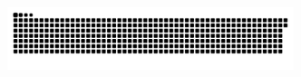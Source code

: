 ![GitHub Snake](https://raw.githubusercontent.com/kiwi-exe/kiwi-exe/output/github-contribution-grid-snake.svg)
